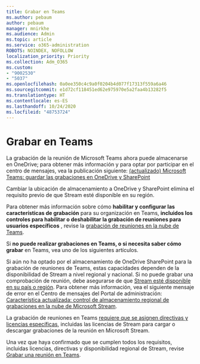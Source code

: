 ```yaml
---
title: Grabar en Teams
ms.author: pebaum
author: pebaum
manager: mnirkhe
ms.audience: Admin
ms.topic: article
ms.service: o365-administration
ROBOTS: NOINDEX, NOFOLLOW
localization_priority: Priority
ms.collection: Adm_O365
ms.custom:
- "9002530"
- "5037"
ms.openlocfilehash: 0a0ee350c4c9a0f0204b4d077f17313f559a6a46
ms.sourcegitcommit: e1d72cf118451ed62e975970e5a2faa4b13282f5
ms.translationtype: HT
ms.contentlocale: es-ES
ms.lasthandoff: 10/24/2020
ms.locfileid: "48753724"
---
```

# <a name="recording-in-teams"></a>Grabar en Teams

La grabación de la reunión de Microsoft Teams ahora puede almacenarse en OneDrive; para obtener más información y para optar por participar en el centro de mensajes, vea la publicación siguiente: [(actualizado) Microsoft Teams: guardar las grabaciones en OneDrive y SharePoint](https://portal.microsoft.com/Adminportal/Home?ref=MessageCenter&id=MC222640)

Cambiar la ubicación de almacenamiento a OneDrive y SharePoint elimina el requisito previo de que Stream esté disponible en su región.

Para obtener más información sobre cómo **habilitar y configurar las características de grabación** para su organización en Teams, **incluidos los controles para habilitar o deshabilitar la grabación de reuniones para usuarios específicos** , revise la [grabación de reuniones en la nube de Teams](https://docs.microsoft.com/microsoftteams/cloud-recording).

Si **no puede realizar grabaciones en Teams, o si necesita saber cómo grabar** en Teams, vea uno de los siguientes artículos.

Si aún no ha optado por el almacenamiento de OneDrive SharePoint para la grabación de reuniones de Teams, estas capacidades dependen de la disponibilidad de Stream a nivel regional y nacional. Si no puede grabar una comprobación de reunión, debe asegurarse de que [Stream esté disponible en su país o región](https://docs.microsoft.com/stream/faq#which-regions-does-microsoft-stream-host-my-data-in). Para obtener más información, vea el siguiente mensaje de error en el Centro de mensajes del Portal de administración: [Característica actualizada: control de almacenamiento regional de grabaciones en la nube de Microsoft Stream](https://admin.microsoft.com/AdminPortal/Home#/MessageCenter?id=MC214327).

La grabación de reuniones en Teams [requiere que se asignen directivas y licencias específicas](https://docs.microsoft.com/microsoftteams/cloud-recording#prerequisites-for-teams-cloud-meeting-recording), incluidas las licencias de Stream para cargar o descargar grabaciones de la reunión en Microsoft Stream.

Una vez que haya confirmado que se cumplen todos los requisitos, incluidas licencias, directivas y disponibilidad regional de Stream, revise [Grabar una reunión en Teams](https://support.office.com/article/34dfbe7f-b07d-4a27-b4c6-de62f1348c24).
